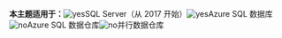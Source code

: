 <Token>**本主题适用于：**![yes](media/yes.png)SQL Server（从 2017 开始）![yes](media/yes.png)Azure SQL 数据库![no](media/no.png)Azure SQL 数据仓库![no](media/no.png)并行数据仓库</Token>

